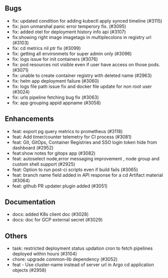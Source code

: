 ## Bugs
- fix: updated condition for adding kubectl apply synced timeline (#3115)
- fix: json unmarshal panic error temperory fix. (#3095)
- fix: added otel for deployment history info api (#3107)
- fix:showing right image imagetags in multiplecolons in registry url (#3103)
- fix: cd metrics nil ptr fix (#3099)
- fix: getting all environmets for super admin only (#3096)
- fix: logs issue for init containers (#3076)
- fix: pod resources not visible even if user have access on those pods. (#3071)
- fix: unable to create container registry with deleted name (#2963)
- fix: helm app deployment failure (#3060)
- fix: logs file path issue fix and docker file update for non root user (#3024)
- fix: urls pipeline fetching bug fix (#3063)
- fix: app grouping appid appname (#3058)
## Enhancements
- feat: export pg query metrics to prometheus (#3118)
- feat: Add timer/counter telemetry for CI process (#3081)
- feat: Git, GitOps, Container Registries and SSO login token hide from dashboard (#2952)
- feat:show notes for gitops app (#3082)
- feat: autoselect node,error messaging improvement , node group and custom shell support (#2925)
- feat: Option to run post-ci scripts even if build fails (#3065)
- feat: branch name field added in API response for a cd Artifact material (#3064)
- feat: github PR updater plugin added (#3051)
## Documentation
- docs: added K8s client doc (#3028)
- docs: doc for GCP external secret (#3029)
## Others
- task: restricted deployment status updation cron to fetch pipelines deployed within hours (#3104)
- chore: upgrade common-lib dependency (#3052)
- feat - Use cluster-name instead of server url in Argo cd application objects  (#2958)
